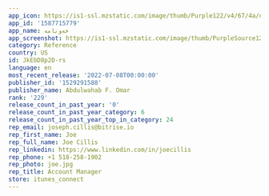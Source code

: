 ```yaml
---
app_icon: https://is1-ssl.mzstatic.com/image/thumb/Purple122/v4/67/4a/d6/674ad626-a78e-eea7-ed49-c61aa2d64211/AppIcon-1x_U007emarketing-0-7-0-0-85-220.png/1024x1024bb.png
app_id: '1587715779'
app_name: خەونامە
app_screenshot: https://is1-ssl.mzstatic.com/image/thumb/PurpleSource125/v4/32/a0/44/32a044e7-3596-21e9-4090-02ddbb3bef6a/6e48e36d-7161-4ede-85e5-21602396eca6_Simulator_Screen_Shot_-_iPhone_12_Pro_Max_-_2021-09-29_at_16.58.04.png/1284x2778bb.png
category: Reference
country: US
id: JkEbD8p2D-rs
language: en
most_recent_release: '2022-07-08T00:00:00'
publisher_id: '1529291588'
publisher_name: Abdulwahab F. Omar
rank: '229'
release_count_in_past_year: '0'
release_count_in_past_year_category: 6
release_count_in_past_year_top_in_category: 24
rep_email: joseph.cillis@bitrise.io
rep_first_name: Joe
rep_full_name: Joe Cillis
rep_linkedin: https://www.linkedin.com/in/joecillis
rep_phone: +1 518-258-1902
rep_photo: joe.jpg
rep_title: Account Manager
store: itunes_connect
---
```

